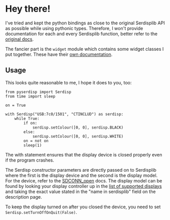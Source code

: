 # Hey there!

I've tried and kept the python bindings as close to the original Serdisplib API as possible while using pythonic types. Therefore, I won't provide documentation for each and every Serdisplib function, better refer to the [original docs](http://serdisplib.sourceforge.net/).

The fancier part is the `widget` module which contains some widget classes I put together. These have their [own documentation](widget.md).

## Usage
This looks quite reasonable to me, I hope it does to you, too:

```
from pyserdisp import Serdisp
from time import sleep

on = True

with Serdisp("USB:7c0/1501", "CTINCLUD") as serdisp:
	while True:
		if on:
			serdisp.setColour([0, 0], serdisp.BLACK)
		else:
			serdisp.setColour([0, 0], serdisp.WHITE)
		on = not on
		sleep(1)
```

The with statement ensures that the display device is closed properly even if the program crashes.

The Serdisp constructor parameters are directly passed on to Serdisplib where the first is the display device and the second is the display model. For the device, refer to the [SDCONN_open](http://serdisplib.sourceforge.net/docs/index.html#serdisp_connect__SDCONN_open) docs. The display model can be found by looking your display controller up in the [list of supported displays](http://serdisplib.sourceforge.net/#displays) and taking the exact value stated in the "name in serdisplib" field on the description page.

To keep the display turned on after you closed the device, you need to set `Serdisp.setTurnOffOnQuit(False)`.
